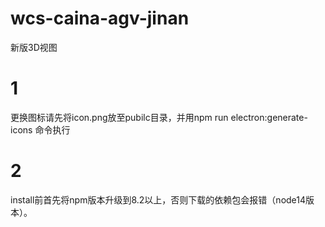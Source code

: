 # wcs-caina-agv-jinan
新版3D视图
# 1
更换图标请先将icon.png放至pubilc目录，并用npm run electron:generate-icons 命令执行
# 2
install前首先将npm版本升级到8.2以上，否则下载的依赖包会报错（node14版本）。
